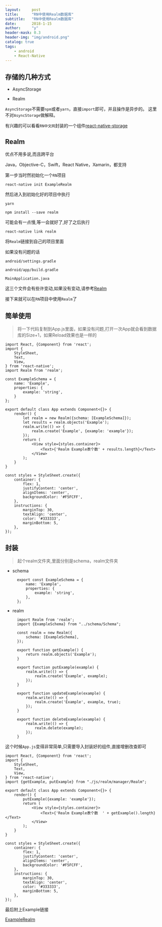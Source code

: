 ```yaml
---
layout:     post
title:      "RN中使用Realm数据库"
subtitle:   "RN中使用Realm数据库"
date:       2018-1-15
author:     "y"
header-mask: 0.3
header-img: "img/android.png"
catalog: true
tags:
    - android
    - React-Native
---
```


## 存储的几种方式

* AsyncStorage

* Realm

`AsyncStorage`不需要`npm`或者`yarn`，直接`import`即可，并且操作是异步的。
这里不对`AsyncStorage`做解释。

有兴趣的可以看看`RN中文网`封装的一个组件[react-native-storage](https://github.com/sunnylqm/react-native-storage)

## Realm

优点不用多说,而且跨平台

Java，Objective-C，Swift，React Native，Xamarin，都支持

第一步当时然初始化一个`RN`项目

`react-native init ExampleRealm`

然后进入到初始化好的项目中执行

  `yarn`  
  
  `npm install --save realm`

可能会有一点慢,等一会就好了,好了之后执行

`react-native link realm`

将`Realm`链接到自己的项目里面

如果没有问题的话

`android/settings.gradle`

`android/app/build.gradle`

`MainApplication.java`

这三个文件会有些许变动,如果没有变动,请参考[Realm](https://realm.io/docs/javascript/latest/)



接下来就可以在`RN`项目中使用`Realm`了


## 简单使用

>将一下代码复制到App.js里面，如果没有问题,打开一次App就会看到数据库的Size+1，如果Reload效果也是一样的

    import React, {Component} from 'react';
    import {
        StyleSheet,
        Text,
        View,
    } from 'react-native';
    import Realm from 'realm';
    
    const ExampleSchema = {
        name: 'Example',
        properties: {
            example: 'string',
        }
    };
    
    export default class App extends Component<{}> {
        render() {
            let realm = new Realm({schema: [ExampleSchema]});
            let results = realm.objects('Example');
            realm.write(() => {
                realm.create('Example', {example: 'example'});
            });
            return (
                <View style={styles.container}>
                    <Text>{'Realm Example表个数' + results.length}</Text>
                </View>
            );
        }
    }
    
    const styles = StyleSheet.create({
        container: {
            flex: 1,
            justifyContent: 'center',
            alignItems: 'center',
            backgroundColor: '#F5FCFF',
        },
        instructions: {
            marginTop: 30,
            textAlign: 'center',
            color: '#333333',
            marginBottom: 5,
        },
    });


## 封装

>起个realm文件夹,里面分别是schema，realm文件夹

* schema

        export const ExampleSchema = {
            name: 'Example',
            properties: {
                example: 'string',
            },
        };
        
* realm

        import Realm from 'realm';
        import {ExampleSchema} from "../schema/Schema";
        
        const realm = new Realm({
            schema: [ExampleSchema],
        });
        
        export function getExample() {
            return realm.objects('Example');
        }
        
        export function putExample(example) {
            realm.write(() => {
                realm.create('Example', example);
            });
        }
        
        export function updateExample(example) {
            realm.write(() => {
                realm.create('Example', example, true);
            });
        }
        
        export function deleteExample(example) {
            realm.write(() => {
                realm.delete(example);
            });
        }

这个时候`App.js`变得非常简单,只需要导入封装好的组件,直接增删改查即可

    import React, {Component} from 'react';
    import {
        StyleSheet,
        Text,
        View,
    } from 'react-native';
    import {getExample, putExample} from "./js/realm/manager/Realm";
    
    export default class App extends Component<{}> {
        render() {
            putExample({example: 'example'});
            return (
                <View style={styles.container}>
                    <Text>{'Realm Example表个数  ' + getExample().length}</Text>
                </View>
            );
        }
    }
    
    const styles = StyleSheet.create({
        container: {
            flex: 1,
            justifyContent: 'center',
            alignItems: 'center',
            backgroundColor: '#F5FCFF',
        },
        instructions: {
            marginTop: 30,
            textAlign: 'center',
            color: '#333333',
            marginBottom: 5,
        },
    });
    
最后附上Example链接 

[ExampleRealm](https://github.com/7449/AndroidDevelop/tree/studio3/ExampleRealm)


